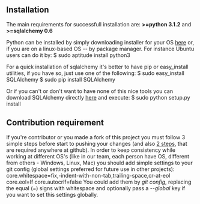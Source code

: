 Installation
------------
The main requirements for successfull installation are: **>=python 3.1.2** and **>=sqlalchemy 0.6**

Python can be installed by simply downloading installer for your OS [here][python download]
or, if you are on a linux-based OS -- by package manager. For instance Ubuntu users can do it by:
    $ sudo aptitude install python3

For a quick installation of sqlalchemy it's better to have pip or easy\_install utilities, if you have so, just use one 
of the following:
    $ sudo easy_install SQLAlchemy
    $ sudo pip install SQLAlchemy

Or if you can't or don't want to have none of this nice tools you can download 
SQLAlchemy directly [here][sqlalchemy download] and execute:
    $ sudo python setup.py install

Contribution requirement
------------------------
If you're contributor or you made a fork of this project you must follow 3 simple steps before start to pushing your changes (and also 
[2 steps][github 2steps], that are required anywhere at github). In order to keep consistency
while working at different OS's (like in our team, each person have OS, different from others - Windows, Linux, Mac) you should add
simple settings to your git config (global settings preferred for future use in other projects):
    core.whitespace=fix,-indent-with-non-tab,trailing-space,cr-at-eol
    core.eol=lf
    core.autocrlf=false
You could add them by _git config_, replacing the equal (=) signs with whitespace and optionally pass a _--global_ key if you want
to set this settings globally.

[python download]: http://www.python.org/download/
[sqlalchemy download]: http://www.sqlalchemy.org/download.html
[github 2steps]: http://help.github.com/git-email-settings/
